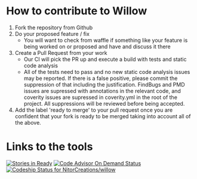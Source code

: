# How to contribute to Willow #

 1. Fork the repository from Github
 1. Do your proposed feature / fix
    * You will want to check from waffle if something like your feature is
      being worked on or proposed and have and discuss it there
 1. Create a Pull Request from your work
    * Our CI will pick the PR up and execute a build with tests and static
      code analysis
    * All of the tests need to pass and no new static code analysis issues may
      be reported. If there is a false positive, please commit the suppression
      of that including the justification. FindBugs and PMD issues are supressed
      with annotations in the relevant code, and coverity issues are supressed
      in coverity.yml in the root of the project. All suppressions will be
      reviewed before being accepted.
 1. Add the label 'ready to merge' to your pull request once you are confident
    that your fork is ready to be merged taking into account all of the above.

# Links to the tools #

[![Stories in Ready](https://badge.waffle.io/NitorCreations/willow.png?label=ready&title=Ready)](https://waffle.io/NitorCreations/willow)
[![Code Advisor On Demand Status](https://badges.ondemand.coverity.com/streams/jdq5h6193p18d9k86859ro7t0c)](https://ondemand.coverity.com/streams/jdq5h6193p18d9k86859ro7t0c/jobs)
[ ![Codeship Status for NitorCreations/willow](https://codeship.com/projects/eafd7080-e03e-0132-ef42-7a41f362b68c/status?branch=master)](https://codeship.com/projects/80769)
